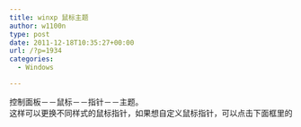 ```yaml
---
title: winxp 鼠标主题
author: w1100n
type: post
date: 2011-12-18T10:35:27+00:00
url: /?p=1934
categories:
  - Windows

---
```

<pre id="best-answer-content">控制面板－－鼠标－－指针－－主题。
这样可以更换不同样式的鼠标指针，如果想自定义鼠标指针，可以点击下面框里的指针类型，然后点"浏览"，到windowscursors目录下选取需要的指针样式，也可以从网上下载ani或cur文件作鼠标指针。 点右键安装